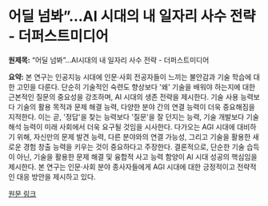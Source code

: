 # 어딜 넘봐”…AI 시대의 내 일자리 사수 전략 - 더퍼스트미디어

**원제목:** “어딜 넘봐”…AI시대의 내 일자리 사수 전략 - 더퍼스트미디어

**요약:** 본 연구는 인공지능 시대에 인문·사회 전공자들이 느끼는 불안감과 기술 학습에 대한 고민을 다룬다.  단순히 기술적인 숙련도 향상보다  '왜' 기술을 배워야 하는지에 대한 근본적인 질문의 중요성을 강조하며,  AI 시대의 생존 전략을 제시한다.  기술 사용 능력보다 기술의 활용 목적과  문제 해결 능력,  다양한 분야 간의 연결 능력이 더욱 중요해짐을 지적한다.  이는 곧,  '정답'을 찾는 능력보다 '질문'을 잘 던지는 능력, 기술 개발보다 기술 해석 능력이 미래 사회에서 더욱 요구될 것임을 시사한다.  다가오는 AGI 시대에 대비하기 위해,  자신만의 문제 발견 능력,  다른 분야와의 연결 가능성, 그리고 기술을 활용한 새로운 경험 창출 능력을 키우는 것이 중요하다고 주장한다.  결론적으로,  단순한 기술 습득이 아닌,  기술을 활용한 문제 해결 및 융합적 사고 능력 함양이  AI 시대 성공의 핵심임을 제시한다.  본 연구는 인문·사회 분야 종사자들에게  AGI 시대에 대한 긍정적이고 전략적인 대응 방안을 제시하고 있다.

[원문 링크](https://www.thefirstmedia.net/news/articleView.html?idxno=176852)

